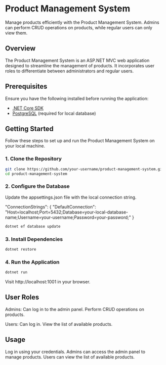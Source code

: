 # Product Management System

Manage products efficiently with the Product Management System. Admins can perform CRUD operations on products, while regular users can only view them.

## Overview

The Product Management System is an ASP.NET MVC web application designed to streamline the management of products. It incorporates user roles to differentiate between administrators and regular users.

## Prerequisites

Ensure you have the following installed before running the application:

- [.NET Core SDK](https://dotnet.microsoft.com/download)
- [PostgreSQL](https://www.postgresql.org/download) (required for local database)

## Getting Started

Follow these steps to set up and run the Product Management System on your local machine.

### 1. Clone the Repository

```bash
git clone https://github.com/your-username/product-management-system.git
cd product-management-system
```

### 2. Configure the Database

Update the appsettings.json file with the local connection string.

"ConnectionStrings": {
    "DefaultConnection": "Host=localhost;Port=5432;Database=your-local-database-name;Username=your-username;Password=your-password;"
  }
```bash
dotnet ef database update
```

### 3. Install Dependencies

```bash
dotnet restore
```

### 4. Run the Application

```bash
dotnet run
```

Visit http://localhost:1001 in your browser.

## User Roles

Admins:
Can log in to the admin panel.
Perform CRUD operations on products.

Users:
Can log in.
View the list of available products.

## Usage

Log in using your credentials.
Admins can access the admin panel to manage products.
Users can view the list of available products.
